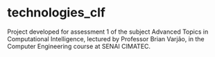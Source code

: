# technologies_clf
Project developed for assessment 1 of the subject Advanced Topics in Computational Intelligence, lectured by Professor Brian Varjão, in the Computer Engineering course at SENAI CIMATEC.

